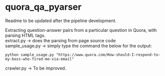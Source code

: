 # quora_qa_pyarser

Readme to be updated after the pipeline development.

Extracting question-answer pairs from a particular question in Quora, with parsing HTML tags.<br>
extract.py -> does the parsing from page source code<br>
sample_usage.py -> simply type the command the below for the output:
```
python sample_usage.py "https://www.quora.com/How-should-I-respond-to-my-boss-who-fired-me-via-email"
```
crawler.py -> To be improved. <br>
